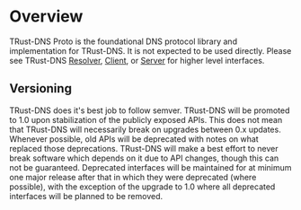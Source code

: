 # Overview

TRust-DNS Proto is the foundational DNS protocol library and implementation for TRust-DNS. It is not expected to be used directly. Please see TRust-DNS [Resolver](https://crates.io/crates/trust-dns-resolver), [Client](https://crates.io/crates/trust-dns), or [Server](https://crates.io/crates/trust-dns-server) for higher level interfaces.

## Versioning

TRust-DNS does it's best job to follow semver. TRust-DNS will be promoted to 1.0 upon stabilization of the publicly exposed APIs. This does not mean that TRust-DNS will necessarily break on upgrades between 0.x updates. Whenever possible, old APIs will be deprecated with notes on what replaced those deprecations. TRust-DNS will make a best effort to never break software which depends on it due to API changes, though this can not be guaranteed. Deprecated interfaces will be maintained for at minimum one major release after that in which they were deprecated (where possible), with the exception of the upgrade to 1.0 where all deprecated interfaces will be planned to be removed.
